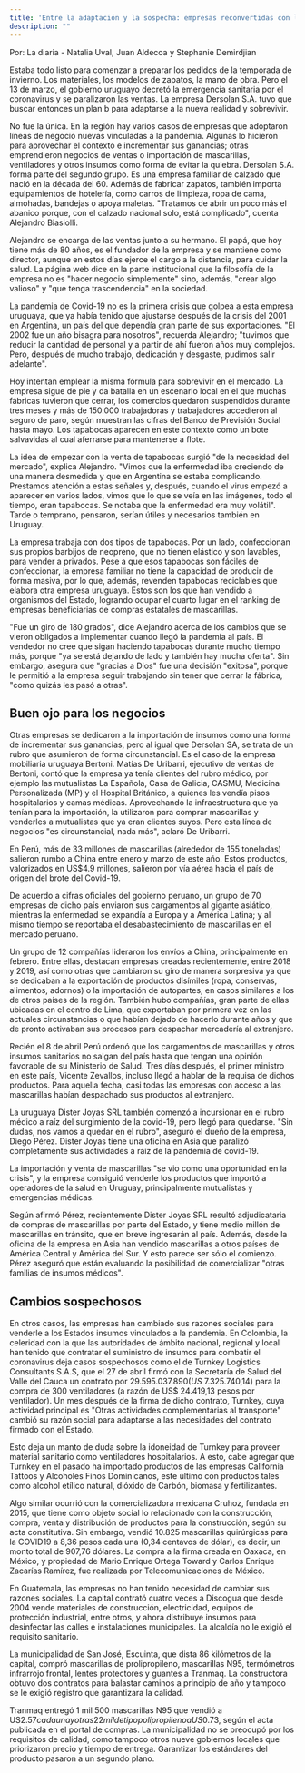 ```yaml
---
title: 'Entre la adaptación y la sospecha: empresas reconvertidas con la pandemia'
description: ""
---
```


Por: La diaria - Natalia Uval, Juan Aldecoa y Stephanie Demirdjian

Estaba todo listo para comenzar a preparar los pedidos de la temporada de invierno. Los materiales, los modelos de zapatos, la mano de obra. Pero el 13 de marzo, el gobierno uruguayo decretó la emergencia sanitaria por el coronavirus y se paralizaron las ventas. La empresa Dersolan S.A. tuvo que buscar entonces un plan b para adaptarse a la nueva realidad y sobrevivir.

No fue la única. En la región hay varios casos de empresas que adoptaron líneas de negocio nuevas vinculadas a la pandemia. Algunas lo hicieron para aprovechar el contexto e incrementar sus ganancias; otras emprendieron negocios de ventas o importación de mascarillas, ventiladores y otros insumos como forma de evitar la quiebra.
Dersolan S.A. forma parte del segundo grupo. Es una empresa familiar de calzado que nació en la década del 60. Además de fabricar zapatos, también importa equipamientos de hotelería, como carros de limpieza, ropa de cama, almohadas, bandejas o apoya maletas. "Tratamos de abrir un poco más el abanico porque, con el calzado nacional solo, está complicado", cuenta Alejandro Biasiolli.

Alejandro se encarga de las ventas junto a su hermano. El papá, que hoy tiene más de 80 años, es el fundador de la empresa y se mantiene como director, aunque en estos días ejerce el cargo a la distancia, para cuidar la salud. La página web dice en la parte institucional que la filosofía de la empresa no es "hacer negocio simplemente" sino, además, "crear algo valioso" y "que tenga trascendencia" en la sociedad. 

La pandemia de Covid-19 no es la primera crisis que golpea a esta empresa uruguaya, que ya había tenido que ajustarse después de la crisis del 2001 en Argentina, un país del que dependía gran parte de sus exportaciones. "El 2002 fue un año bisagra para nosotros", recuerda Alejandro; "tuvimos que reducir la cantidad de personal y a partir de ahí fueron años muy complejos. Pero, después de mucho trabajo, dedicación y desgaste, pudimos salir adelante". 

Hoy intentan emplear la misma fórmula para sobrevivir en el mercado. La empresa sigue de pie y da batalla en un escenario local en el que muchas fábricas tuvieron que cerrar, los comercios quedaron suspendidos durante tres meses y más de 150.000 trabajadoras y trabajadores accedieron al seguro de paro, según muestran las cifras del Banco de Previsión Social hasta mayo. Los tapabocas aparecen en este contexto como un bote salvavidas al cual aferrarse para mantenerse a flote.

La idea de empezar con la venta de tapabocas surgió "de la necesidad del mercado", explica Alejandro. "Vimos que la enfermedad iba creciendo de una manera desmedida y que en Argentina se estaba complicando. Prestamos atención a estas señales y, después, cuando el virus empezó a aparecer en varios lados, vimos que lo que se veía en las imágenes, todo el tiempo, eran tapabocas. Se notaba que la enfermedad era muy volátil". Tarde o temprano, pensaron, serían útiles y necesarios también en Uruguay.

La empresa trabaja con dos tipos de tapabocas. Por un lado, confeccionan sus propios barbijos de neopreno, que no tienen elástico y son lavables, para vender a privados. Pese a que esos tapabocas son fáciles de confeccionar, la empresa familiar no tiene la capacidad de producir de forma masiva, por lo que, además, revenden tapabocas reciclables que elabora otra empresa uruguaya. Estos son los que han vendido a organismos del Estado, logrando ocupar el cuarto lugar en el ranking de empresas beneficiarias de compras estatales de mascarillas.  

"Fue un giro de 180 grados", dice Alejandro acerca de los cambios que se vieron obligados a implementar cuando llegó la pandemia al país. El vendedor no cree que sigan haciendo tapabocas durante mucho tiempo más, porque "ya se está dejando de lado y también hay mucha oferta". Sin embargo, asegura que "gracias a Dios" fue una decisión "exitosa", porque le permitió a la empresa seguir trabajando sin tener que cerrar la fábrica, "como quizás les pasó a otras".

## Buen ojo para los negocios

Otras empresas se dedicaron a la importación de insumos como una forma de incrementar sus ganancias, pero al igual que Dersolan SA, se trata de un rubro que asumieron de forma circunstancial. Es el caso de la empresa mobiliaria uruguaya Bertoni. Matías De Uribarri, ejecutivo de ventas de Bertoni, contó que la empresa ya tenía clientes del rubro médico, por ejemplo las mutualistas La Española, Casa de Galicia, CASMU, Medicina Personalizada (MP) y el Hospital Británico, a quienes les vendía pisos hospitalarios y camas médicas. Aprovechando la infraestructura que ya tenían para la importación, la utilizaron para comprar mascarillas y venderles a mutualistas que ya eran clientes suyos. Pero esta línea de negocios "es circunstancial, nada más", aclaró De Uribarri.

En Perú, más de 33 millones de mascarillas (alrededor de 155 toneladas) salieron rumbo a China entre enero y marzo de este año. Estos productos, valorizados en US$4.9 millones, salieron por vía aérea hacia el país de origen del brote del Covid-19. 

De acuerdo a cifras oficiales del gobierno peruano, un grupo de 70 empresas de dicho país enviaron sus cargamentos al gigante asiático, mientras la enfermedad se expandía a Europa y a América Latina; y al mismo tiempo se reportaba el desabastecimiento de mascarillas en el mercado peruano. 

Un grupo de 12 compañías lideraron los envíos a China, principalmente en febrero. Entre ellas, destacan empresas creadas recientemente, entre 2018 y 2019, así como otras que cambiaron su giro de manera sorpresiva ya que se dedicaban a la exportación de productos disímiles (ropa, conservas, alimentos, adornos) o la importación de autopartes, en casos similares a los de otros países de la región. También hubo compañías, gran parte de ellas ubicadas en el centro de Lima, que exportaban por primera vez en las actuales circunstancias o que habían dejado de hacerlo durante años y que de pronto activaban sus procesos para despachar mercadería al extranjero.

Recién el 8 de abril Perú ordenó que los cargamentos de mascarillas y otros insumos sanitarios no salgan del país hasta que tengan una opinión favorable de su Ministerio de Salud. Tres días después, el primer ministro en este país, Vicente Zevallos, incluso llegó a hablar de la requisa de dichos productos. Para aquella fecha, casi todas las empresas con acceso a las mascarillas habían despachado sus productos al extranjero.

La uruguaya Dister Joyas SRL también comenzó a incursionar en el rubro médico a raíz del surgimiento de la covid-19, pero llegó para quedarse. "Sin dudas, nos vamos a quedar en el rubro", aseguró el dueño de la empresa, Diego Pérez. Dister Joyas tiene una oficina en Asia que paralizó completamente sus actividades a raíz de la pandemia de covid-19. 

La importación y venta de mascarillas "se vio como una oportunidad en la crisis", y la empresa consiguió venderle los productos que importó a operadores de la salud en Uruguay, principalmente mutualistas y emergencias médicas. 

Según afirmó Pérez, recientemente Dister Joyas SRL resultó adjudicataria de compras de mascarillas por parte del Estado, y tiene medio millón de mascarillas en tránsito, que en breve ingresarán al país. Además, desde la oficina de la empresa en Asia han vendido mascarillas a otros países de América Central y América del Sur. Y esto parece ser sólo el comienzo. Pérez aseguró que están evaluando la posibilidad de comercializar "otras familias de insumos médicos".

## Cambios sospechosos

En otros casos, las empresas han cambiado sus razones sociales para venderle a los Estados insumos vinculados a la pandemia. En Colombia, la celeridad con la que las autoridades de ámbito nacional, regional y local han tenido que contratar el suministro de insumos para combatir el coronavirus deja casos sospechosos como el de Turnkey Logistics Consultants S.A.S, que el 27 de abril firmó con la Secretaría de Salud del Valle del Cauca un contrato por $29.595.037.890 (US$ 7.325.740,14) para la compra de 300 ventiladores (a razón de US$ 24.419,13 pesos por ventilador). Un mes después de la firma de dicho contrato, Turnkey, cuya actividad principal es "Otras actividades complementarias al transporte" cambió su razón social para adaptarse a las necesidades del contrato firmado con el Estado.

Esto deja un manto de duda sobre la idoneidad de Turnkey para proveer material sanitario como ventiladores hospitalarios. A esto, cabe agregar que Turnkey en el pasado ha importado productos de las empresas California Tattoos y Alcoholes Finos Dominicanos, este último con productos tales como alcohol etílico natural, dióxido de Carbón, biomasa y fertilizantes.

Algo similar ocurrió con la comercializadora mexicana Cruhoz, fundada en 2015, que tiene como objeto social lo relacionado con la construcción, compra, venta y distribución de productos para la construcción, según su acta constitutiva. Sin embargo, vendió 10.825 mascarillas quirúrgicas para la COVID19 a 8,36 pesos cada una (0,34 centavos de dólar), es decir, un monto total de 907,76 dólares. La compra a la firma creada en Oaxaca, en México, y propiedad de Mario Enrique Ortega Toward y Carlos Enrique Zacarías Ramírez, fue realizada por Telecomunicaciones de México.

En Guatemala, las empresas no han tenido necesidad de cambiar sus razones sociales. La capital contrató cuatro veces a Discogua que desde 2004 vende materiales de construcción, electricidad, equipos de protección industrial, entre otros, y ahora distribuye insumos para desinfectar las calles e instalaciones municipales. La alcaldía no le exigió el requisito sanitario.

La municipalidad de San José, Escuinta, que dista 86 kilómetros de la capital, compró mascarillas de prolipropileno, mascarillas N95, termómetros infrarrojo frontal, lentes protectores y guantes a Tranmaq. La constructora obtuvo dos contratos para balastar caminos a principio de año y tampoco se le exigió registro que garantizara la calidad.

Tranmaq entregó 1 mil 500 mascarillas N95 que vendió a US$2.57 cada una y otras 22 mil de tipo polipropileno a US$0.73, según el acta publicada en el portal de compras. La municipalidad no se preocupó por los requisitos de calidad, como tampoco otros nueve gobiernos locales que priorizaron precio y tiempo de entrega. Garantizar los estándares del producto pasaron a un segundo plano.


